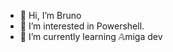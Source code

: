 - 👋 Hi, I’m Bruno
- 👀 I’m interested in Powershell.
- 🌱 I’m currently learning 𝔸miga dev
<!-- - 💞️ I’m looking to collaborate on ...
- 📫 How to reach me ...--->

<!---
bruno-frederic/bruno-frederic is a ✨ special ✨ repository because its `README.md` (this file) appears on your GitHub profile.
You can click the Preview link to take a look at your changes.
--->
